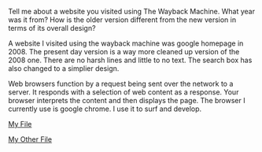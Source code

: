 Tell me about a website you visited using The Wayback Machine. What year was it from? How is the older version different from the new version in terms of its overall design?

A website I visited using the wayback machine was google homepage in 2008. The present day version is a way more cleaned up version of the 2008 one. There are no harsh lines and little to no text. The search box has also changed to a simplier design. 

Web browsers function by a request being sent over the network to a server. It responds with a selection of web content as a response. Your browser interprets the content and then displays the page.
The browser I currently use is google chrome. I use it to surf and develop. 



[My File](./images/index.png)

[My Other File](./images/about.html)